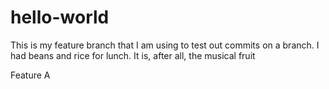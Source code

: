 # hello-world

This is my feature branch that I am using to test out commits on a branch.
I had beans and rice for lunch. It is, after all, the musical fruit

Feature A
